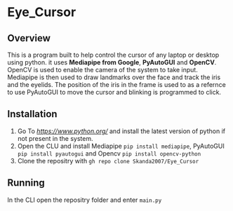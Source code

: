 # Eye_Cursor
## Overview
  This is a program built to help control the cursor of any laptop or desktop using python. it uses **Mediapipe from Google**, **PyAutoGUI** and **OpenCV**. OpenCV is used to enable the camera of the system to take input. Mediapipe is then used to draw landmarks over the face and track the iris and the eyelids. The position of the iris in the frame is used to as a refernce to use PyAutoGUI to move the cursor and blinking is programmed to click.

## Installation
  1. Go To _https://www.python.org/_ and install the latest version of python if not present in the system.
  2. Open the CLU and install Mediapipe `pip install mediapipe`, PyAutoGUI `pip install pyautogui` and Opencv `pip install opencv-python`
  3. Clone the repositry with `gh repo clone Skanda2007/Eye_Cursor`

## Running
  In the CLI open the repositry folder and enter `main.py`
